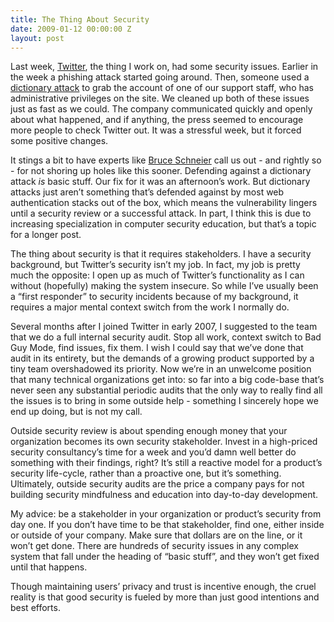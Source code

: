 ```yaml
---
title: The Thing About Security
date: 2009-01-12 00:00:00 Z
layout: post
---
```


Last week, [Twitter](http://twitter.com), the thing I work on, had some security issues. Earlier in the week a phishing attack started going around. Then, someone used a [dictionary attack](http://en.wikipedia.org/wiki/Dictionary_attack) to grab the account of one of our support staff, who has administrative privileges on the site. We cleaned up both of these issues just as fast as we could. The company communicated quickly and openly about what happened, and if anything, the press seemed to encourage more people to check Twitter out. It was a stressful week, but it forced some positive changes.

It stings a bit to have experts like [Bruce Schneier](http://www.schneier.com/blog/archives/2009/01/bad_password_se.html) call us out - and rightly so - for not shoring up holes like this sooner. Defending against a dictionary attack *is* basic stuff. Our fix for it was an afternoon’s work. But dictionary attacks just aren’t something that’s defended against by most web authentication stacks out of the box, which means the vulnerability lingers until a security review or a successful attack. In part, I think this is due to increasing specialization in computer security education, but that’s a topic for a longer post.

The thing about security is that it requires stakeholders. I have a security background, but Twitter’s security isn’t my job. In fact, my job is pretty much the opposite: I open up as much of Twitter’s functionality as I can without (hopefully) making the system insecure. So while I’ve usually been a “first responder” to security incidents because of my background, it requires a major mental context switch from the work I normally do.

Several months after I joined Twitter in early 2007, I suggested to the team that we do a full internal security audit. Stop all work, context switch to Bad Guy Mode, find issues, fix them. I wish I could say that we’ve done that audit in its entirety, but the demands of a growing product supported by a tiny team overshadowed its priority. Now we’re in an unwelcome position that many technical organizations get into: so far into a big code-base that’s never seen any substantial periodic audits that the only way to really find all the issues is to bring in some outside help - something I sincerely hope we end up doing, but is not my call.

Outside security review is about spending enough money that your organization becomes its own security stakeholder. Invest in a high-priced security consultancy’s time for a week and you’d damn well better do something with their findings, right? It’s still a reactive model for a product’s security life-cycle, rather than a proactive one, but it’s something. Ultimately, outside security audits are the price a company pays for not building security mindfulness and education into day-to-day development.

My advice: be a stakeholder in your organization or product’s security from day one. If you don’t have time to be that stakeholder, find one, either inside or outside of your company. Make sure that dollars are on the line, or it won’t get done. There are hundreds of security issues in any complex system that fall under the heading of “basic stuff”, and they won’t get fixed until that happens.

Though maintaining users’ privacy and trust is incentive enough, the cruel reality is that good security is fueled by more than just good intentions and best efforts.
